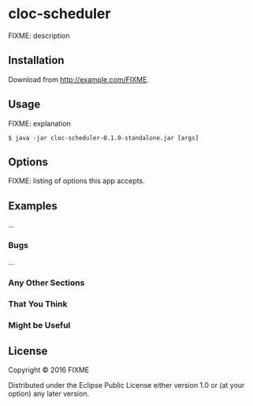 # cloc-scheduler

FIXME: description

## Installation

Download from http://example.com/FIXME.

## Usage

FIXME: explanation

    $ java -jar cloc-scheduler-0.1.0-standalone.jar [args]

## Options

FIXME: listing of options this app accepts.

## Examples

...

### Bugs

...

### Any Other Sections
### That You Think
### Might be Useful

## License

Copyright © 2016 FIXME

Distributed under the Eclipse Public License either version 1.0 or (at
your option) any later version.
